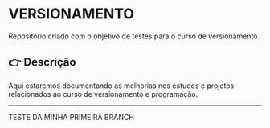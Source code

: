 # **VERSIONAMENTO**

</sup>Repositório criado com o objetivo de testes para o curso de versionamento.</sup>

## :point_right: **Descrição**
Aqui estaremos documentando as melhorias nos estudos e projetos relacionados ao curso de versionamento e programação.

---

</b>TESTE DA MINHA PRIMEIRA BRANCH</b>

